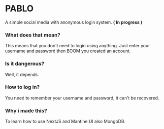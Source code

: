 # PABLO
A simple social media with anonymous login system. **( In progress )**

### What does that mean?
This means that you don't need to login using anything. Just enter your username and password then BOOM you created an account.

### Is it dangerous?
Well, it depends.

### How to log in?
You need to remember your username and password, it can't be recovered. 

### Why i made this?
To learn how to use NextJS and Mantine UI also MongoDB.
